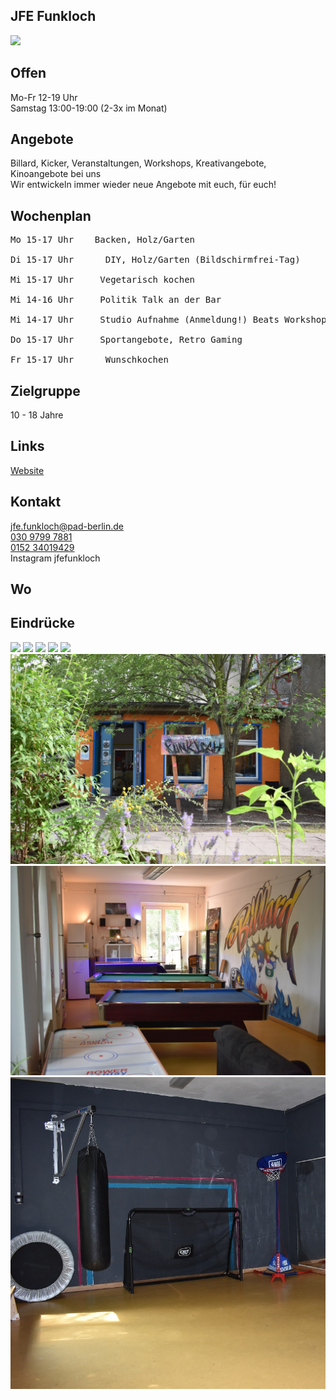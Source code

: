 ## JFE Funkloch
<img id="topmedia" src="images/Funkloch/Funkloch.png" />

## Offen
Mo-Fr 12-19 Uhr<br>
Samstag 13:00-19:00 (2-3x im Monat)

## Angebote
Billard, Kicker, Veranstaltungen, Workshops, Kreativangebote, Kinoangebote bei uns<br>
Wir entwickeln immer wieder neue Angebote mit euch, für euch! 

## Wochenplan
<pre id="weeklyschedule">
Mo 15-17 Uhr    Backen, Holz/Garten

Di 15-17 Uhr      DIY, Holz/Garten (Bildschirmfrei-Tag)

Mi 15-17 Uhr     Vegetarisch kochen

Mi 14-16 Uhr     Politik Talk an der Bar

Mi 14-17 Uhr     Studio Aufnahme (Anmeldung!) Beats Workshop

Do 15-17 Uhr     Sportangebote, Retro Gaming

Fr 15-17 Uhr      Wunschkochen
</pre>

## Zielgruppe
10 - 18 Jahre

## Links
<a class="external_link" href="https://www.pad-berlin.de/jugendarbeit-praevention-und-qualifikation/jfe-funkloch">Website</a>

## Kontakt
[jfe.funkloch@pad-berlin.de](mailto:jfe.funkloch@pad-berlin.de)<br>
<a href="tel:+3097997881">030 9799 7881</a><br>
<a href="tel:+15234019429">0152 34019429</a><br>
Instagram jfefunkloch

## Wo
<div id="gmap"></div>
<script>window.onload = showMap('Malchower Weg 48, 13053 Berlin', 0, 'gmap_mini')</script>

## Eindrücke
<div class="mediacontainer">
  <img src="images/Funkloch/1.jpg" />
  <img src="images/Funkloch/2.jpg" />
  <img src="images/Funkloch/3.jpg" />
  <img src="images/Funkloch/4.jpg" />
  <img src="images/Funkloch/5.jpg" />
  <img src="images/Funkloch/6.jpg" />
  <img src="images/Funkloch/7.jpg" />
  <img src="images/Funkloch/8.jpg" />
</div>
